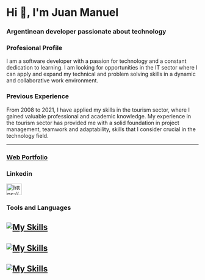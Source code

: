 <h1>Hi 👋, I'm Juan Manuel</h1>
<h3>Argentinean developer passionate about technology</h3>

### Profesional Profile
I am a software developer with a passion for technology and a constant dedication to learning. I am looking for opportunities in the IT sector where I can apply and expand my technical and problem solving skills in a dynamic and collaborative work environment.

### Previous Experience 
From 2008 to 2021, I have applied my skills in the tourism sector, where I gained valuable professional and academic knowledge. My experience in the tourism sector has provided me with a solid foundation in project management, teamwork and adaptability, skills that I consider crucial in the technology field.

---

### [Web Portfolio](https://juanmanuelsanjurjodev.netlify.app/)

<h3>Linkedin</h3>
 <a href="https://www.linkedin.com/in/juanmanuelsanjurjo/" target="blank"><img align="center" src="https://raw.githubusercontent.com/rahuldkjain/github-profile-readme-generator/master/src/images/icons/Social/linked-in-alt.svg" alt="https://www.linkedin.com/in/juanmanuelsanjurjo/" height="30" width="40" /></a>




### Tools and Languages
[![My Skills](https://skillicons.dev/icons?i=js,html,css,tailwind,react,nextjs,astro)](https://skillicons.dev)
---
[![My Skills](https://skillicons.dev/icons?i=nodejs,express,mysql,sqlite,mongodb,java,php,py,c)](https://skillicons.dev)
---
[![My Skills](https://skillicons.dev/icons?i=vite,linux,git,postman,jest,vitest,cypress,figma,docker,vscode,vim,neovim)](https://skillicons.dev)
---

